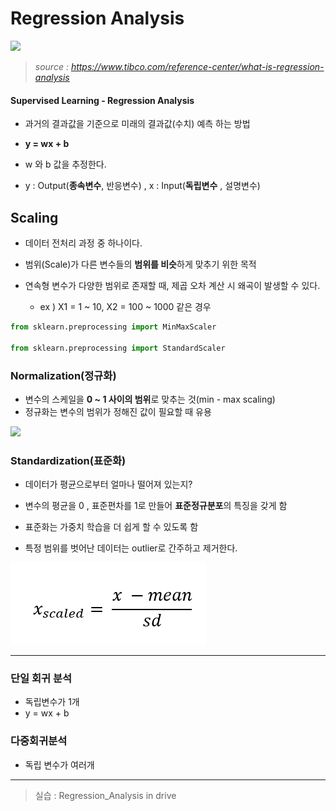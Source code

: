 # Regression Analysis

![](https://www.tibco.com/sites/tibco/files/media_entity/2020-09/regression-analysis-diagram.svg)

> *source : https://www.tibco.com/reference-center/what-is-regression-analysis*

#### Supervised Learning - Regression Analysis

* 과거의 결과값을 기준으로 미래의 결과값(수치) 예측 하는 방법

* **y = wx + b**
  

* w 와 b 값을 추정한다.

* y : Output(**종속변수**, 반응변수) , x : Input(**독립변수** , 설명변수)



## Scaling

* 데이터 전처리 과정 중 하나이다.
* 범위(Scale)가 다른 변수들의 **범위를 비슷**하게 맞추기 위한 목적

* 연속형 변수가 다양한 범위로 존재할 때, 제곱 오차 계산 시 왜곡이 발생할 수 있다.
  * ex ) X1 = 1 ~ 10, X2 = 100 ~ 1000 같은 경우

```python
from sklearn.preprocessing import MinMaxScaler

from sklearn.preprocessing import StandardScaler
```



### Normalization(정규화)

* 변수의 스케일을 **0 ~ 1 사이의 범위**로 맞추는 것(min - max scaling)
* 정규화는 변수의 범위가 정해진 값이 필요할 때 유용

![](https://encrypted-tbn0.gstatic.com/images?q=tbn:ANd9GcT21_4ihj7YOjvgUXd792eDP7NYX0Uoux7ZAQ&usqp=CAU)



### Standardization(표준화)


* 데이터가 평균으로부터 얼마나 떨어져 있는지?

* 변수의 평균을 0 , 표준편차를 1로 만들어 **표준정규분포**의 특징을 갖게 함
* 표준화는 가중치 학습을 더 쉽게 할 수 있도록 함
* 특정 범위를 벗어난 데이터는 outlier로 간주하고 제거한다.

![](https://github.com/soowoong0329/TIL/blob/master/img/standardization.PNG?raw=true)

---

### 단일 회귀 분석

* 독립변수가 1개
* y = wx + b



### 다중회귀분석 

* 독립 변수가 여러개

---

> 실습 : Regression_Analysis in drive

